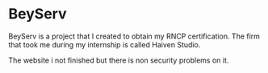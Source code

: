 # BeyServ
BeyServ is a project that I created to obtain my RNCP certification. The firm that took me during my internship is called Haiven Studio.

The website i not finished but there is non security problems on it.
